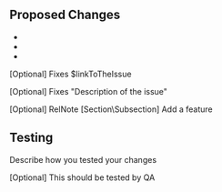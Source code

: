 ## Proposed Changes

  -
  -
  -

[Optional] Fixes $linkToTheIssue

[Optional] Fixes "Description of the issue"

[Optional] RelNote [Section\Subsection] Add a feature

## Testing

Describe how you tested your changes

[Optional] This should be tested by QA
